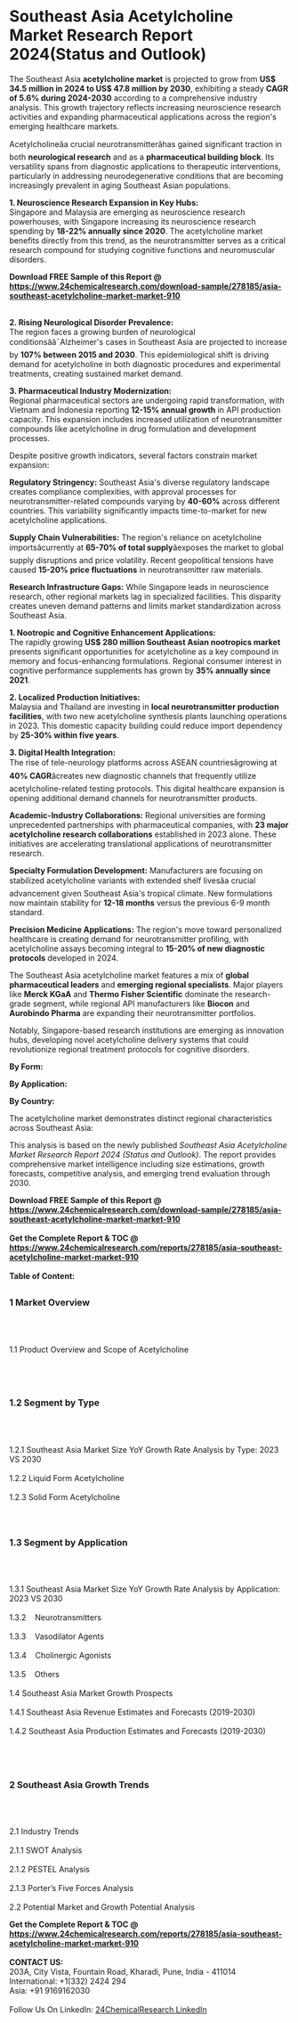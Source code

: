 <h1>Southeast Asia Acetylcholine Market Research Report 2024(Status and Outlook)</h1><p>The Southeast Asia <strong>acetylcholine market</strong> is projected to grow from <strong>US$ 34.5 million in 2024 to US$ 47.8 million by 2030</strong>, exhibiting a steady <strong>CAGR of 5.6% during 2024-2030</strong> according to a comprehensive industry analysis. This growth trajectory reflects increasing neuroscience research activities and expanding pharmaceutical applications across the region's emerging healthcare markets.</p><p>Acetylcholineâa crucial neurotransmitterâhas gained significant traction in both <strong>neurological research</strong> and as a <strong>pharmaceutical building block</strong>. Its versatility spans from diagnostic applications to therapeutic interventions, particularly in addressing neurodegenerative conditions that are becoming increasingly prevalent in aging Southeast Asian populations.</p><p><strong>1. Neuroscience Research Expansion in Key Hubs:</strong><br>
Singapore and Malaysia are emerging as neuroscience research powerhouses, with Singapore increasing its neuroscience research spending by <strong>18-22% annually since 2020</strong>. The acetylcholine market benefits directly from this trend, as the neurotransmitter serves as a critical research compound for studying cognitive functions and neuromuscular disorders.</p><div><b>Download FREE Sample of this Report @ 
            <a href="https://www.24chemicalresearch.com/download-sample/278185/asia-southeast-acetylcholine-market-market-910">
            https://www.24chemicalresearch.com/download-sample/278185/asia-southeast-acetylcholine-market-market-910</a></b></div><br><p><strong>2. Rising Neurological Disorder Prevalence:</strong><br>
The region faces a growing burden of neurological conditionsââ¯Alzheimer's cases in Southeast Asia are projected to increase by <strong>107% between 2015 and 2030</strong>. This epidemiological shift is driving demand for acetylcholine in both diagnostic procedures and experimental treatments, creating sustained market demand.</p><p><strong>3. Pharmaceutical Industry Modernization:</strong><br>
Regional pharmaceutical sectors are undergoing rapid transformation, with Vietnam and Indonesia reporting <strong>12-15% annual growth</strong> in API production capacity. This expansion includes increased utilization of neurotransmitter compounds like acetylcholine in drug formulation and development processes.</p><p>Despite positive growth indicators, several factors constrain market expansion:</p><p><strong>Regulatory Stringency:</strong> Southeast Asia's diverse regulatory landscape creates compliance complexities, with approval processes for neurotransmitter-related compounds varying by <strong>40-60%</strong> across different countries. This variability significantly impacts time-to-market for new acetylcholine applications.</p><p><strong>Supply Chain Vulnerabilities:</strong> The region's reliance on acetylcholine importsâcurrently at <strong>65-70% of total supply</strong>âexposes the market to global supply disruptions and price volatility. Recent geopolitical tensions have caused <strong>15-20% price fluctuations</strong> in neurotransmitter raw materials.</p><p><strong>Research Infrastructure Gaps:</strong> While Singapore leads in neuroscience research, other regional markets lag in specialized facilities. This disparity creates uneven demand patterns and limits market standardization across Southeast Asia.</p><p><strong>1. Nootropic and Cognitive Enhancement Applications:</strong><br>
The rapidly growing <strong>US$ 280 million Southeast Asian nootropics market</strong> presents significant opportunities for acetylcholine as a key compound in memory and focus-enhancing formulations. Regional consumer interest in cognitive performance supplements has grown by <strong>35% annually since 2021</strong>.</p><p><strong>2. Localized Production Initiatives:</strong><br>
Malaysia and Thailand are investing in <strong>local neurotransmitter production facilities</strong>, with two new acetylcholine synthesis plants launching operations in 2023. This domestic capacity building could reduce import dependency by <strong>25-30% within five years</strong>.</p><p><strong>3. Digital Health Integration:</strong><br>
The rise of tele-neurology platforms across ASEAN countriesâgrowing at <strong>40% CAGR</strong>âcreates new diagnostic channels that frequently utilize acetylcholine-related testing protocols. This digital healthcare expansion is opening additional demand channels for neurotransmitter products.</p><p><strong>Academic-Industry Collaborations:</strong> Regional universities are forming unprecedented partnerships with pharmaceutical companies, with <strong>23 major acetylcholine research collaborations</strong> established in 2023 alone. These initiatives are accelerating translational applications of neurotransmitter research.</p><p><strong>Specialty Formulation Development:</strong> Manufacturers are focusing on stabilized acetylcholine variants with extended shelf livesâa crucial advancement given Southeast Asia's tropical climate. New formulations now maintain stability for <strong>12-18 months</strong> versus the previous 6-9 month standard.</p><p><strong>Precision Medicine Applications:</strong> The region's move toward personalized healthcare is creating demand for neurotransmitter profiling, with acetylcholine assays becoming integral to <strong>15-20% of new diagnostic protocols</strong> developed in 2024.</p><p>The Southeast Asia acetylcholine market features a mix of <strong>global pharmaceutical leaders</strong> and <strong>emerging regional specialists</strong>. Major players like <strong>Merck KGaA</strong> and <strong>Thermo Fisher Scientific</strong> dominate the research-grade segment, while regional API manufacturers like <strong>Biocon</strong> and <strong>Aurobindo Pharma</strong> are expanding their neurotransmitter portfolios.</p><p>Notably, Singapore-based research institutions are emerging as innovation hubs, developing novel acetylcholine delivery systems that could revolutionize regional treatment protocols for cognitive disorders.</p><p><strong>By Form:</strong></p><p><strong>By Application:</strong></p><p><strong>By Country:</strong></p><p>The acetylcholine market demonstrates distinct regional characteristics across Southeast Asia:</p><p>This analysis is based on the newly published <em>Southeast Asia Acetylcholine Market Research Report 2024 (Status and Outlook)</em>. The report provides comprehensive market intelligence including size estimations, growth forecasts, competitive analysis, and emerging trend evaluation through 2030.</p><div><b>Download FREE Sample of this Report @ 
            <a href="https://www.24chemicalresearch.com/download-sample/278185/asia-southeast-acetylcholine-market-market-910">
            https://www.24chemicalresearch.com/download-sample/278185/asia-southeast-acetylcholine-market-market-910</a></b></div><br><div><b>Get the Complete Report & TOC @ 
            <a href="https://www.24chemicalresearch.com/reports/278185/asia-southeast-acetylcholine-market-market-910">
            https://www.24chemicalresearch.com/reports/278185/asia-southeast-acetylcholine-market-market-910</a></b></div><br>
            <b>Table of Content:</b><p><h2><span style="font-size:16px"><strong>1 Market Overview&nbsp;&nbsp; &nbsp;</strong></span></h2><br />
<br />
<p>1.1 Product Overview and Scope of Acetylcholine&nbsp;</p><br />
<br />
<h2><strong><span style="font-size:16px">1.2 Segment by Type&nbsp;&nbsp; &nbsp;</span></strong></h2><br />
<br />
<p>1.2.1 Southeast Asia Market Size YoY Growth Rate Analysis by Type: 2023 VS 2030&nbsp;&nbsp; &nbsp;<br /><br />
1.2.2 Liquid Form Acetylcholine&nbsp;&nbsp; &nbsp;<br /><br />
1.2.3 Solid Form Acetylcholine<br /><br />
<br />
<h2><span style="font-size:16px"><strong>1.3 Segment by Application&nbsp;&nbsp;</strong></span></h2><br />
<br />
<p>1.3.1 Southeast Asia Market Size YoY Growth Rate Analysis by Application: 2023 VS 2030&nbsp;&nbsp; &nbsp;<br /><br />
1.3.2&nbsp;&nbsp; &nbsp;Neurotransmitters<br /><br />
1.3.3&nbsp;&nbsp; &nbsp;Vasodilator Agents<br /><br />
1.3.4&nbsp;&nbsp; &nbsp;Cholinergic Agonists<br /><br />
1.3.5&nbsp;&nbsp; &nbsp;Others<br /><br />
1.4 Southeast Asia Market Growth Prospects&nbsp;&nbsp; &nbsp;<br /><br />
1.4.1 Southeast Asia Revenue Estimates and Forecasts (2019-2030)&nbsp;&nbsp; &nbsp;<br /><br />
1.4.2 Southeast Asia Production Estimates and Forecasts (2019-2030)&nbsp;&nbsp;</p><br />
<br />
<h2><span style="font-size:16px"><strong>2 Southeast Asia Growth Trends&nbsp;&nbsp; &nbsp;</strong></span></h2><br />
<br />
<p>2.1 Industry Trends&nbsp;&nbsp; &nbsp;<br /><br />
2.1.1 SWOT Analysis&nbsp;&nbsp; &nbsp;<br /><br />
2.1.2 PESTEL Analysis&nbsp;&nbsp; &nbsp;<br /><br />
2.1.3 Porter&rsquo;s Five Forces Analysis&nbsp;&nbsp; &nbsp;<br /><br />
2.2 Potential Market and Growth Potential Analysis&nbsp;&nbsp; &nbsp</p><div><b>Get the Complete Report & TOC @ 
            <a href="https://www.24chemicalresearch.com/reports/278185/asia-southeast-acetylcholine-market-market-910">
            https://www.24chemicalresearch.com/reports/278185/asia-southeast-acetylcholine-market-market-910</a></b></div><br><b>CONTACT US:</b><br>
            203A, City Vista, Fountain Road, Kharadi, Pune, India - 411014<br>
            International: +1(332) 2424 294<br>
            Asia: +91 9169162030 <br><br>
            Follow Us On LinkedIn: <a href="https://www.linkedin.com/company/24chemicalresearch/">24ChemicalResearch LinkedIn</a>